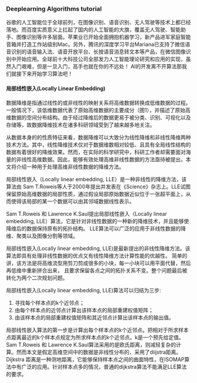 ### Deeplearning Algorithms tutorial
谷歌的人工智能位于全球前列，在图像识别、语音识别、无人驾驶等技术上都已经落地。而百度实质意义上扛起了国内的人工智能的大旗，覆盖无人驾驶、智能助手、图像识别等许多层面。苹果业已开始全面拥抱机器学习，新产品进军家庭智能音箱并打造工作站级别Mac。另外，腾讯的深度学习平台Mariana已支持了微信语音识别的语音输入法、语音开放平台、长按语音消息转文本等产品，在微信图像识别中开始应用。全球前十大科技公司全部发力人工智能理论研究和应用的实现，虽然入门艰难，但是一旦入门，高手也就在你的不远处！
AI的开发离不开算法那我们就接下来开始学习算法吧！

#### 局部线性嵌入(Locally Linear Embedding)
数据降维是指通过线性的或非线性的映射关系将高维数据转换成低维数据的过程。一般情况下，该低维数据代表了原始高维数据的主要成分（图1），并描述了原始高维数据的空间分布结构。由于经过降维后的数据更易于被分类、识别、可视化以及存储等，故数据降维技术在诸多科研领域受到了越来越多地关注。

从数据本身的的性质特征来看，数据降维可以大致分为线性降维和非线性降维两种技术方法。其中，线性降维技术仅对于数据维数相对较低、且具有全局线性结构的数据有着很好的降维效果。然而，在实际的科学研究中，科研工作者却需要面对海量的非线性高维数据。因此，能够有效处理高维非线性数据的方法亟待被提出，本文将介绍一种用于处理高维非线性数据的降维方法。

局部线性嵌入（Locally linear embedding, LLE）是一种非线性的降维方法，该算法由 Sam T.Roweis等人于2000年提出并发表在《Science》杂志上。LLE试图保留原始高维数据的局部性质，通过假设局部原始数据近似位于一张超平面上，从而使得该局部的某一个数据可以由其邻域数据线性表示。

Sam T.Roweis 和 Lawrence K.Saul提出局部线性嵌入（Locally linear embedding, LLE）算法，它是针对非线性数据的一种新的降维技术，并且能够使降维后的数据保持原有的拓扑结构。 LLE算法可以广泛的应用于非线性数据的降维、聚类以及图像分割等领域。 

局部线性嵌入(Locally linear embedding, LLE)是最新提出的非线性降维方法。该算法即具有处理非线性数据的优点又有线性降维方法计算性能的优越性。 简单的讲，该方法是将高维流型用剪刀剪成很多的小块，每一小块可以用平面代替，然后再低维中重新拼合出来， 且要求保留各点之间的拓扑关系不变。整个问题最后被转化为两个二次规划问题。

局部线性嵌入(Locally linear embedding, LLE)算法可以归结为三步:
1. 寻找每个样本点的k个近邻点；
2. 由每个样本点的近邻点计算出该样本点的局部重建权值矩阵；
3. 由该样本点的局部重建权值矩阵和其近邻点计算出该样本点的输出值。

局部线性嵌入算法的第一步是计算出每个样本点的k个近邻点。把相对于所求样本点距离最近的k个样本点规定为所求样本点的k个近邻点。k是一个预先给定值。Sam T.Roweis 和 Lawrence K.Saul算法采用的是欧氏距离，则减轻复杂的计算。然而本文是假定高维空间中的数据是非线性分布的，采用了diijstra距离。Dijkstra 距离是一种测地距离，它能够保持样本点之间的曲面特性，在ISOMAP算法中有广泛的应用。针对样本点多的情况，普通的dijkstra算法不能满足LLE算法的要求。
